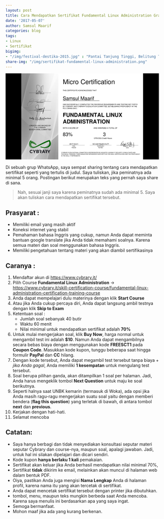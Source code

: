 ```yaml
---
layout: post
title: Cara Mendapatkan Sertifikat Fundamental Linux Administration Gratis dari Cybrary
date: '2017-05-07'
author: Samsul Maarif
categories: blog
tags:
- Linux
- Sertifikat
bigimg: 
- "/img/festival-destika-2015.jpg" : "Pantai Tanjung Tinggi, Belitung Timur (2015)"
share-img: "/img/sertifikat-fundamental-linux-administration.png"
---
```


![Sertifikat Fundamental Linux Administration](/img/sertifikat-fundamental-linux-administration.png "Sertifikat Fundamental Linux Administration")

Di sebuah grup WhatsApp, saya sempat sharing tentang cara mendapatkan sertifikat seperti yang tertulis di judul. Saya tuliskan, jika peminatnya ada minimal 5 orang. Postingan berikut merupakan teks yang pernah saya share di sana.

> Nah, sesuai janji saya karena peminatnya sudah ada minimal 5. Saya akan tuliskan cara mendapatkan sertifikat tersebut.

## Prasyarat :
- Memiliki email yang masih aktif
- Koneksi internet yang stabil
- Pemahaman bahasa Inggris yang cukup, namun Anda dapat meminta bantuan google translate jika Anda tidak memahami soalnya. Karena semua materi dan soal menggunakan bahasa Inggris. 
- Memiliki pengetahuan tentang materi yang akan diambil sertifikasinya

## Caranya :
1. Mendaftar akun di https://www.cybrary.it/
2. Pilih Course **Fundamental Linux Administration** -> https://www.cybrary.it/skill-certification-course/fundamental-linux-administration-certification-training-course
3. Anda dapat mempelajari dulu materinya dengan klik **Start Course**
4. Atau jika Anda cukup percaya diri, Anda dapat langsung ambil testnya dengan klik **Skip to Exam**
5. Ketentuan soal :
   - Jumlah soal sebanyak 40 butir
   - Waktu 60 menit
   - Nilai minimal untuk mendapatkan sertifikat adalah **70%**
6. Untuk mulai mengerjakan soal, klik **Buy Now**, harga normal untuk mengambil test ini adalah **$10**. Namun Anda dapat mengambilnya secara bebas biaya dengan menggunakan kode **FREESCT1** pada **Coupon Code**. Masukkan kode kupon, tunggu beberapa saat hingga formulir **PayPal** dan **CC** hilang.
7. Dengan kode tersebut, Anda dapat megambil test tersebut tanpa biaya + _jika Anda gagal_, Anda memiliki **1 kesempatan** untuk mengulang test tersebut.
8. Soal berupa pilihan ganda, akan ditampilkan 1 soal per halaman. Jadi, Anda harus mengeklik tombol **Next Question** untuk maju ke soal berikutnya.
9. Seperti halnya saat UNBK kemarin (termasuk di Woka), ada opsi jika Anda masih ragu-ragu mengerjakan suatu soal yaitu dengan memberi bendera (**flag this question**) yang terletak di bawah, di antara tombol **next** dan **previous**.
10. Kerjakan dengan hati-hati.
11. Selamat mencoba

## Catatan: 
- Saya hanya berbagi dan tidak menyediakan konsultasi seputar materi seputar Cybrary dan course-nya, maupun soal, apalagi jawaban. Jadi, untuk hal ini silakan dipelajari dan dicari sendiri.
- Kode kupon **hanya berlaku 1 kali** pemakaian. 
- Sertifikat akan keluar jika Anda berhasil mendapatkan nilai minimal 70%, 
- Sertifikat **tidak** dikirim ke email, melainkan akan muncul di halaman web dalam bentuk PDF. 
- Oiya, pastikan Anda juga mengisi **Nama Lengkap** Anda di halaman profil, karena nama itu yang akan tercetak di sertifikat.
- Anda dapat mencetak sertifikat tersebut dengan printer jika dibutuhkan.
- tombol, menu, maupun teks mungkin berbeda saat Anda mencoba. Karena saya menulis ini berdasarkan apa yang saya ingat.
- Semoga bermanfaat.
- Mohon maaf jika ada yang kurang berkenan.

